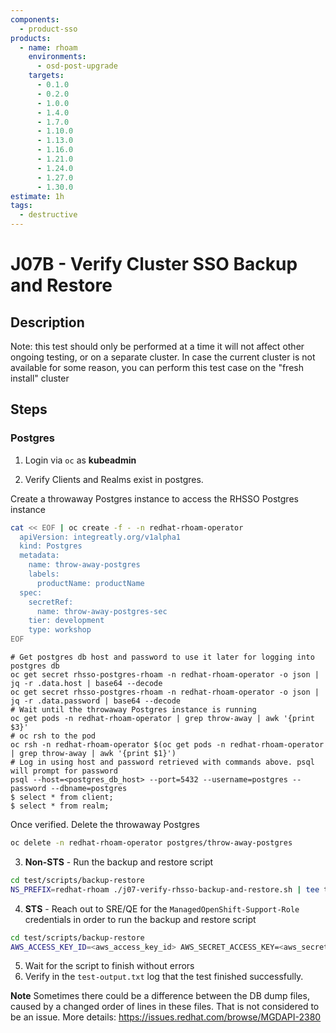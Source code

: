 ```yaml
---
components:
  - product-sso
products:
  - name: rhoam
    environments:
      - osd-post-upgrade
    targets:
      - 0.1.0
      - 0.2.0
      - 1.0.0
      - 1.4.0
      - 1.7.0
      - 1.10.0
      - 1.13.0
      - 1.16.0
      - 1.21.0
      - 1.24.0
      - 1.27.0
      - 1.30.0
estimate: 1h
tags:
  - destructive
---
```


# J07B - Verify Cluster SSO Backup and Restore

## Description

Note: this test should only be performed at a time it will not affect other ongoing testing, or on a separate cluster.
In case the current cluster is not available for some reason, you can perform this test case on the "fresh install" cluster

## Steps

### Postgres

1. Login via `oc` as **kubeadmin**

2. Verify Clients and Realms exist in postgres.

Create a throwaway Postgres instance to access the RHSSO Postgres instance

```sh
cat << EOF | oc create -f - -n redhat-rhoam-operator
  apiVersion: integreatly.org/v1alpha1
  kind: Postgres
  metadata:
    name: throw-away-postgres
    labels:
      productName: productName
  spec:
    secretRef:
      name: throw-away-postgres-sec
    tier: development
    type: workshop
EOF
```

```
# Get postgres db host and password to use it later for logging into postgres db
oc get secret rhsso-postgres-rhoam -n redhat-rhoam-operator -o json | jq -r .data.host | base64 --decode
oc get secret rhsso-postgres-rhoam -n redhat-rhoam-operator -o json | jq -r .data.password | base64 --decode
# Wait until the throwaway Postgres instance is running
oc get pods -n redhat-rhoam-operator | grep throw-away | awk '{print $3}'
# oc rsh to the pod
oc rsh -n redhat-rhoam-operator $(oc get pods -n redhat-rhoam-operator | grep throw-away | awk '{print $1}')
# Log in using host and password retrieved with commands above. psql will prompt for password
psql --host=<postgres_db_host> --port=5432 --username=postgres --password --dbname=postgres
$ select * from client;
$ select * from realm;
```

Once verified. Delete the throwaway Postgres

```sh
oc delete -n redhat-rhoam-operator postgres/throw-away-postgres
```

3. **Non-STS** - Run the backup and restore script

```sh
cd test/scripts/backup-restore
NS_PREFIX=redhat-rhoam ./j07-verify-rhsso-backup-and-restore.sh | tee test-output.txt
```

4. **STS** - Reach out to SRE/QE for the `ManagedOpenShift-Support-Role` credentials in order to run the backup and restore script

```sh
cd test/scripts/backup-restore
AWS_ACCESS_KEY_ID=<aws_access_key_id> AWS_SECRET_ACCESS_KEY=<aws_secret_access_key> NS_PREFIX=redhat-rhoam ./j07-verify-rhsso-backup-and-restore.sh | tee test-output.txt
```

5. Wait for the script to finish without errors
6. Verify in the `test-output.txt` log that the test finished successfully.

**Note**
Sometimes there could be a difference between the DB dump files, caused by a changed order of lines in these files. That is not considered to be an issue. More details: https://issues.redhat.com/browse/MGDAPI-2380
